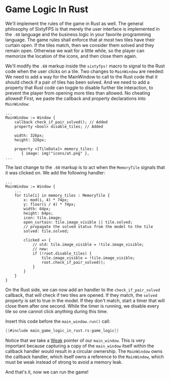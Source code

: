 # Game Logic In Rust

We'll implement the rules of the game in Rust as well. The general philosophy of SixtyFPS is that merely the user
interface is implemented in the `.60` language and the business logic in your favorite programming
language. The game rules shall enforce that at most two tiles have their curtain open. If the tiles match, then we
consider them solved and they remain open. Otherwise we wait for a little while, so the player can memorize
the location of the icons, and then close them again.

We'll modify the `.60` markup inside the `sixtyfps!` macro to signal to the Rust code when the user clicks on a tile.
Two changes to `MainWindow` are needed: We need to add a way for the MainWindow to call to the Rust code that it should
check if a pair of tiles has been solved. And we need to add a property that Rust code can toggle to disable further
tile interaction, to prevent the player from opening more tiles than allowed. No cheating allowed! First, we paste
the callback and property declarations into `MainWindow`:


```60
...
MainWindow := Window {
    callback check_if_pair_solved(); // Added
    property <bool> disable_tiles; // Added

    width: 326px;
    height: 326px;

    property <[TileData]> memory_tiles: [
       { image: img!"icons/at.png" },
...
```

The last change to the `.60` markup is to act when the `MemoryTile` signals that it was clicked on. We add the following handler:

```60
...
MainWindow := Window {
    ...
    for tile[i] in memory_tiles : MemoryTile {
        x: mod(i, 4) * 74px;
        y: floor(i / 4) * 74px;
        width: 64px;
        height: 64px;
        icon: tile.image;
        open_curtain: tile.image_visible || tile.solved;
        // propagate the solved status from the model to the tile
        solved: tile.solved;

        clicked => {
            // old: tile.image_visible = !tile.image_visible;
            // new:
            if (!root.disable_tiles) {
                tile.image_visible = !tile.image_visible;
                root.check_if_pair_solved();
            }
        }
    }
}
```

On the Rust side, we can now add an handler to the `check_if_pair_solved` callback, that will check if
two tiles are opened. If they match, the `solved` property is set to true in the model. If they don't
match, start a timer that will close them after one second. While the timer is running, we disable every tile so
one cannot click anything during this time.

Insert this code before the `main_window.run()` call:

```rust
{{#include main_game_logic_in_rust.rs:game_logic}}
```

Notice that we take a [Weak](https://sixtyfps.io/docs/rust/sixtyfps/struct.weak) pointer of our `main_window`. This is very
important because capturing a copy of the `main_window` itself within the callback handler would result in a circular ownership.
The `MainWindow` owns the callback handler, which itself owns a reference to the `MainWindow`, which must be weak
instead of strong to avoid a memory leak.

And that's it, now we can run the game!